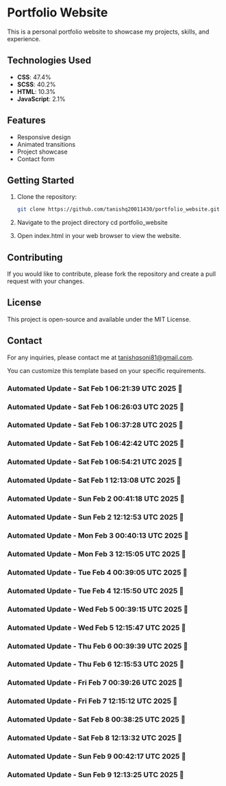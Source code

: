 # Portfolio Website

This is a personal portfolio website to showcase my projects, skills, and experience.

## Technologies Used

- **CSS**: 47.4%
- **SCSS**: 40.2%
- **HTML**: 10.3%
- **JavaScript**: 2.1%

## Features

- Responsive design
- Animated transitions
- Project showcase
- Contact form

## Getting Started

1. Clone the repository:
   ```bash
   git clone https://github.com/tanishq20011430/portfolio_website.git
2. Navigate to the project directory
   cd portfolio_website

3. Open index.html in your web browser to view the website.

## Contributing
If you would like to contribute, please fork the repository and create a pull request with your changes.

## License
This project is open-source and available under the MIT License.

## Contact
For any inquiries, please contact me at tanishqsoni81@gmail.com.

You can customize this template based on your specific requirements.


### Automated Update - Sat Feb  1 06:21:39 UTC 2025 🚀


### Automated Update - Sat Feb  1 06:26:03 UTC 2025 🚀


### Automated Update - Sat Feb  1 06:37:28 UTC 2025 🚀


### Automated Update - Sat Feb  1 06:42:42 UTC 2025 🚀


### Automated Update - Sat Feb  1 06:54:21 UTC 2025 🚀


### Automated Update - Sat Feb  1 12:13:08 UTC 2025 🚀


### Automated Update - Sun Feb  2 00:41:18 UTC 2025 🚀


### Automated Update - Sun Feb  2 12:12:53 UTC 2025 🚀


### Automated Update - Mon Feb  3 00:40:13 UTC 2025 🚀


### Automated Update - Mon Feb  3 12:15:05 UTC 2025 🚀


### Automated Update - Tue Feb  4 00:39:05 UTC 2025 🚀


### Automated Update - Tue Feb  4 12:15:50 UTC 2025 🚀


### Automated Update - Wed Feb  5 00:39:15 UTC 2025 🚀


### Automated Update - Wed Feb  5 12:15:47 UTC 2025 🚀


### Automated Update - Thu Feb  6 00:39:39 UTC 2025 🚀


### Automated Update - Thu Feb  6 12:15:53 UTC 2025 🚀


### Automated Update - Fri Feb  7 00:39:26 UTC 2025 🚀


### Automated Update - Fri Feb  7 12:15:12 UTC 2025 🚀


### Automated Update - Sat Feb  8 00:38:25 UTC 2025 🚀


### Automated Update - Sat Feb  8 12:13:32 UTC 2025 🚀


### Automated Update - Sun Feb  9 00:42:17 UTC 2025 🚀


### Automated Update - Sun Feb  9 12:13:25 UTC 2025 🚀
